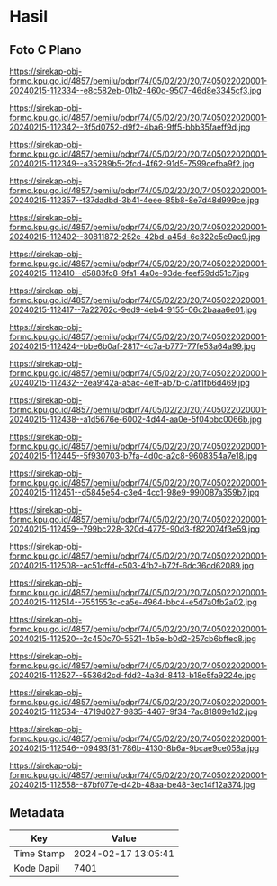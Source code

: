 # Hasil

## Foto C Plano

https://sirekap-obj-formc.kpu.go.id/4857/pemilu/pdpr/74/05/02/20/20/7405022020001-20240215-112334--e8c582eb-01b2-460c-9507-46d8e3345cf3.jpg

https://sirekap-obj-formc.kpu.go.id/4857/pemilu/pdpr/74/05/02/20/20/7405022020001-20240215-112342--3f5d0752-d9f2-4ba6-9ff5-bbb35faeff9d.jpg

https://sirekap-obj-formc.kpu.go.id/4857/pemilu/pdpr/74/05/02/20/20/7405022020001-20240215-112349--a35289b5-2fcd-4f62-91d5-7599cefba9f2.jpg

https://sirekap-obj-formc.kpu.go.id/4857/pemilu/pdpr/74/05/02/20/20/7405022020001-20240215-112357--f37dadbd-3b41-4eee-85b8-8e7d48d999ce.jpg

https://sirekap-obj-formc.kpu.go.id/4857/pemilu/pdpr/74/05/02/20/20/7405022020001-20240215-112402--30811872-252e-42bd-a45d-6c322e5e9ae9.jpg

https://sirekap-obj-formc.kpu.go.id/4857/pemilu/pdpr/74/05/02/20/20/7405022020001-20240215-112410--d5883fc8-9fa1-4a0e-93de-feef59dd51c7.jpg

https://sirekap-obj-formc.kpu.go.id/4857/pemilu/pdpr/74/05/02/20/20/7405022020001-20240215-112417--7a22762c-9ed9-4eb4-9155-06c2baaa6e01.jpg

https://sirekap-obj-formc.kpu.go.id/4857/pemilu/pdpr/74/05/02/20/20/7405022020001-20240215-112424--bbe6b0af-2817-4c7a-b777-77fe53a64a99.jpg

https://sirekap-obj-formc.kpu.go.id/4857/pemilu/pdpr/74/05/02/20/20/7405022020001-20240215-112432--2ea9f42a-a5ac-4e1f-ab7b-c7af1fb6d469.jpg

https://sirekap-obj-formc.kpu.go.id/4857/pemilu/pdpr/74/05/02/20/20/7405022020001-20240215-112438--a1d5676e-6002-4d44-aa0e-5f04bbc0066b.jpg

https://sirekap-obj-formc.kpu.go.id/4857/pemilu/pdpr/74/05/02/20/20/7405022020001-20240215-112445--5f930703-b7fa-4d0c-a2c8-9608354a7e18.jpg

https://sirekap-obj-formc.kpu.go.id/4857/pemilu/pdpr/74/05/02/20/20/7405022020001-20240215-112451--d5845e54-c3e4-4cc1-98e9-990087a359b7.jpg

https://sirekap-obj-formc.kpu.go.id/4857/pemilu/pdpr/74/05/02/20/20/7405022020001-20240215-112459--799bc228-320d-4775-90d3-f822074f3e59.jpg

https://sirekap-obj-formc.kpu.go.id/4857/pemilu/pdpr/74/05/02/20/20/7405022020001-20240215-112508--ac51cffd-c503-4fb2-b72f-6dc36cd62089.jpg

https://sirekap-obj-formc.kpu.go.id/4857/pemilu/pdpr/74/05/02/20/20/7405022020001-20240215-112514--7551553c-ca5e-4964-bbc4-e5d7a0fb2a02.jpg

https://sirekap-obj-formc.kpu.go.id/4857/pemilu/pdpr/74/05/02/20/20/7405022020001-20240215-112520--2c450c70-5521-4b5e-b0d2-257cb6bffec8.jpg

https://sirekap-obj-formc.kpu.go.id/4857/pemilu/pdpr/74/05/02/20/20/7405022020001-20240215-112527--5536d2cd-fdd2-4a3d-8413-b18e5fa9224e.jpg

https://sirekap-obj-formc.kpu.go.id/4857/pemilu/pdpr/74/05/02/20/20/7405022020001-20240215-112534--4719d027-9835-4467-9f34-7ac81809e1d2.jpg

https://sirekap-obj-formc.kpu.go.id/4857/pemilu/pdpr/74/05/02/20/20/7405022020001-20240215-112546--09493f81-786b-4130-8b6a-9bcae9ce058a.jpg

https://sirekap-obj-formc.kpu.go.id/4857/pemilu/pdpr/74/05/02/20/20/7405022020001-20240215-112558--87bf077e-d42b-48aa-be48-3ec14f12a374.jpg


## Metadata

| Key        | Value               |
| ---------- | ------------------- |
| Time Stamp | 2024-02-17 13:05:41 |
| Kode Dapil | 7401                |



